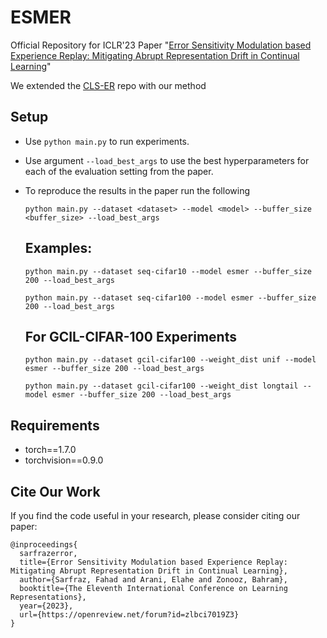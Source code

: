 # ESMER
Official Repository for ICLR'23 Paper "[Error Sensitivity Modulation based Experience Replay: Mitigating Abrupt Representation Drift in Continual Learning](https://openreview.net/pdf?id=zlbci7019Z3)"

We extended the [CLS-ER](https://github.com/NeurAI-Lab/CLS-ER) repo with our method

## Setup

+ Use `python main.py` to run experiments.
+ Use argument `--load_best_args` to use the best hyperparameters for each of the evaluation setting from the paper.
+ To reproduce the results in the paper run the following  

    `python main.py --dataset <dataset> --model <model> --buffer_size <buffer_size> --load_best_args`

  ## Examples:

    ```
    python main.py --dataset seq-cifar10 --model esmer --buffer_size 200 --load_best_args
    
    python main.py --dataset seq-cifar100 --model esmer --buffer_size 200 --load_best_args
    ```

  ## For GCIL-CIFAR-100 Experiments

    ```
    python main.py --dataset gcil-cifar100 --weight_dist unif --model esmer --buffer_size 200 --load_best_args
    
    python main.py --dataset gcil-cifar100 --weight_dist longtail --model esmer --buffer_size 200 --load_best_args
    ```

## Requirements

- torch==1.7.0
- torchvision==0.9.0 

## Cite Our Work

If you find the code useful in your research, please consider citing our paper:

    @inproceedings{
      sarfrazerror,
      title={Error Sensitivity Modulation based Experience Replay: Mitigating Abrupt Representation Drift in Continual Learning},
      author={Sarfraz, Fahad and Arani, Elahe and Zonooz, Bahram},
      booktitle={The Eleventh International Conference on Learning Representations},
      year={2023},
      url={https://openreview.net/forum?id=zlbci7019Z3}
    }
